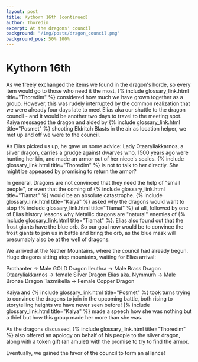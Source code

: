 ```yaml
---
layout: post
title: Kythorn 16th (continued)
author: Thoredim
excerpt: At the dragons' council
background: "/img/posts/dragon_council.png"
background_pos: 50% 100%
---
```


# Kythorn 16th

As we freely exchanged the items we found in the dragon's horde, so every item
would go to those who need it the most, {% include glossary_link.html title="Thoredim" %} considered how much we have
grown together as a group. However, this was rudely interrupted by the common
realization that we were already four days late to meet Elias aka our shuttle to
the dragon council - and it would be another two days to travel to the meeting
spot. Kaiya messaged the dragon and aided by {% include glossary_link.html title="Posmet" %} shooting Eldritch Blasts in
the air as location helper, we met up and off we were to the council.

As Elias picked us up, he gave us some advice: Lady Otaaryliakkarnos, a silver
dragon, carries a grudge against dwarves who, 1500 years ago were hunting her
kin, and made an armor out of her niece's scales. {% include glossary_link.html title="Thoredim" %} is not to talk to her
directly. She might be appeased by promising to return the armor?

In general, Dragons are not convinced that they need the help of "small people",
or even that the coming of {% include glossary_link.html title="Tiamat" %} would be an absolute catastrophe. {% include glossary_link.html title="Kaiya" %} asked
why the dragons would want to stop {% include glossary_link.html title="Tiamat" %} at all, followed by one of Elias
history lessons why Metallic dragons are "natural" enemies of {% include glossary_link.html title="Tiamat" %}.  Elias
also found out that the frost giants have the blue orb. So our goal now would be
to convince the frost giants to join us in battle and bring the orb, as the blue
mask will presumably also be at the well of dragons.

We arrived at the Nether Mountains, where the council had already begun. Huge
dragons sitting atop mountains, waiting for Elias arrival:

Prothanter → Male GOLD Dragon
Ileuthra → Male Brass Dragon
Otaaryliakkarnos → female Silver Dragon
Elias aka. Nymmurh → Male Bronze Dragon
Tazmikella → Female Copper Dragon

Kaiya and {% include glossary_link.html title="Posmet" %} took turns trying to convince the dragons to join in the
upcoming battle, both rising to storytelling heights we have never seen before!
{% include glossary_link.html title="Kaiya" %} made a speech how she was nothing but a thief but how this group made her
more than she was.

As the dragons discussed, {% include glossary_link.html title="Thoredim" %} also offered an apology on behalf of his
people to the silver dragon, along with a token gift (an amulet) with the
promise to try to find the armor.

Eventually, we gained the favor of the council to form an alliance!
